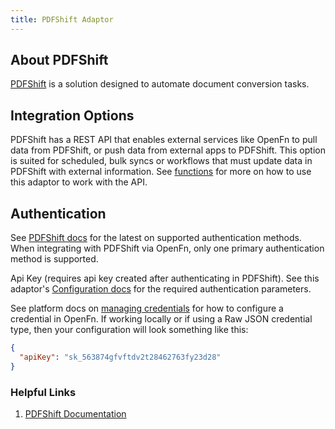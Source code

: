 ```yaml
---
title: PDFShift Adaptor
---
```


## About PDFShift

[PDFShift](https://pdfshift.io/) is a solution designed to automate document
conversion tasks.

## Integration Options

PDFShift has a REST API that enables external services like OpenFn to pull data
from PDFShift, or push data from external apps to PDFShift. This option is
suited for scheduled, bulk syncs or workflows that must update data in PDFShift
with external information. See [functions](/adaptors/packages/pdfshift-docs) for
more on how to use this adaptor to work with the API.

## Authentication

See [PDFShift docs](https://docs.pdfshift.io/#authentication) for the latest on
supported authentication methods. When integrating with PDFShift via OpenFn,
only one primary authentication method is supported.

Api Key (requires api key created after authenticating in PDFShift). See this
adaptor's [Configuration docs](/adaptors/packages/pdfshift-configuration-schema)
for the required authentication parameters.

See platform docs on
[managing credentials](/documentation/manage-projects/manage-credentials) for
how to configure a credential in OpenFn. If working locally or if using a Raw
JSON credential type, then your configuration will look something like this:

```json
{
  "apiKey": "sk_563874gfvftdv2t28462763fy23d28"
}
```

### Helpful Links

1. [PDFShift Documentation](https://docs.pdfshift.io/#introduction)

